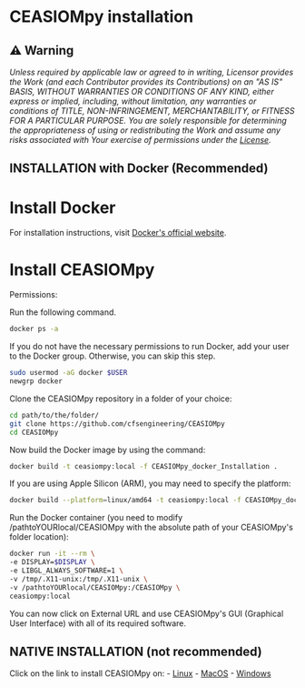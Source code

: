 # CEASIOMpy installation

## :warning: **Warning**

*Unless required by applicable law or agreed to in writing, Licensor provides the Work (and each Contributor provides its Contributions) on an "AS IS" BASIS, WITHOUT WARRANTIES OR CONDITIONS OF ANY KIND, either express or implied, including, without limitation, any warranties or conditions of TITLE, NON-INFRINGEMENT, MERCHANTABILITY, or FITNESS FOR A PARTICULAR PURPOSE. You are solely responsible for determining the appropriateness of using or redistributing the Work and assume any risks associated with Your exercise of permissions under the [License](https://github.com/cfsengineering/CEASIOMpy/blob/main/LICENSE).*


## INSTALLATION with Docker (Recommended)

# Install Docker

For installation instructions, visit [Docker's official website](https://docs.docker.com/get-started/get-docker/).

# Install CEASIOMpy

Permissions:

Run the following command.

```bash
docker ps -a
```

If you do not have the necessary permissions to run Docker, add your user to the Docker group. Otherwise, you can skip this step.

```bash
sudo usermod -aG docker $USER
newgrp docker
```

Clone the CEASIOMpy repository in a folder of your choice:

```bash
cd path/to/the/folder/
git clone https://github.com/cfsengineering/CEASIOMpy
cd CEASIOMpy
```

Now build the Docker image by using the command:

```bash
docker build -t ceasiompy:local -f CEASIOMpy_docker_Installation .
```

If you are using Apple Silicon (ARM), you may need to specify the platform:

```bash
docker build --platform=linux/amd64 -t ceasiompy:local -f CEASIOMpy_docker_Installation .
```

Run the Docker container (you need to modify /pathtoYOURlocal/CEASIOMpy with the absolute path of your CEASIOMpy's folder location):

```bash
docker run -it --rm \
-e DISPLAY=$DISPLAY \
-e LIBGL_ALWAYS_SOFTWARE=1 \
-v /tmp/.X11-unix:/tmp/.X11-unix \
-v /pathtoYOURlocal/CEASIOMpy:/CEASIOMpy \
ceasiompy:local
```

You can now click on External URL and use CEASIOMpy's GUI (Graphical User Interface) with all of its required software.


## NATIVE INSTALLATION (not recommended)

Click on the link to install CEASIOMpy on:
    - [Linux](LINUX_INSTALLATION.md)
    - [MacOS](MAC_OS_INSTALLATION.md)
    - [Windows](Windows_INSTALLATION.md)
